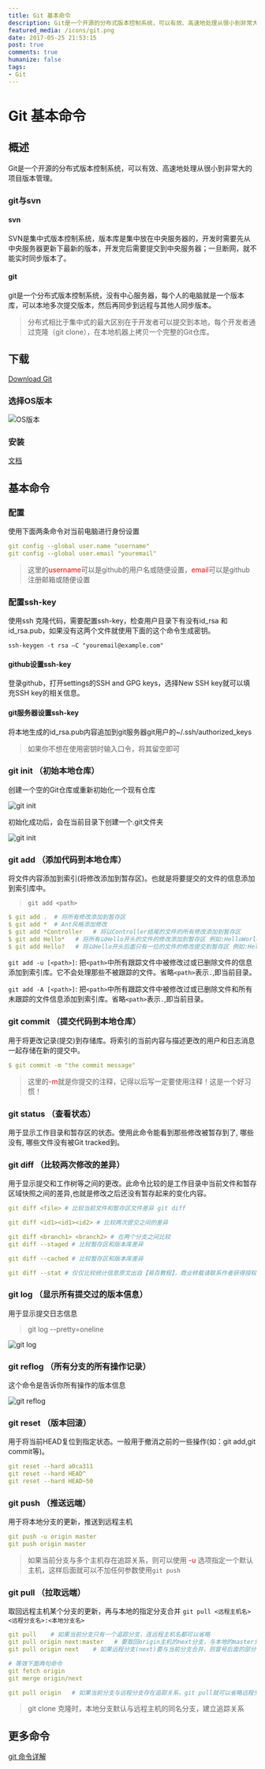 ```yaml
---
title: Git 基本命令
description: Git是一个开源的分布式版本控制系统，可以有效、高速地处理从很小到非常大的项目版本管理
featured_media: /icons/git.png
date: 2017-05-25 21:53:15
post: true
comments: true
humanize: false
tags:
- Git
---
```


# Git 基本命令

## 概述
Git是一个开源的分布式版本控制系统，可以有效、高速地处理从很小到非常大的项目版本管理。

### git与svn
#### svn
SVN是集中式版本控制系统，版本库是集中放在中央服务器的，开发时需要先从中央服务器更新下最新的版本，开发完后需要提交到中央服务器；一旦断网，就不能实时同步版本了。
#### git
git是一个分布式版本控制系统，没有中心服务器，每个人的电脑就是一个版本库，可以本地多次提交版本，然后再同步到远程与其他人同步版本。

>分布式相比于集中式的最大区别在于开发者可以提交到本地，每个开发者通过克隆（git clone），在本地机器上拷贝一个完整的Git仓库。

## 下载
[Download Git](https://git-scm.com/)

### 选择OS版本
![](/icons/git/git_download.png "OS版本")

### 安装
[文档](https://git-scm.com/book/zh/v2/%E8%B5%B7%E6%AD%A5-%E5%AE%89%E8%A3%85-Git)

## 基本命令
### 配置
使用下面两条命令对当前电脑进行身份设置

``` yaml
git config --global user.name "username"
git config --global user.email "youremail"
```

> 这里的<font color=red>username</font>可以是github的用户名或随便设置，<font color=red>email</font>可以是github注册邮箱或随便设置

### 配置ssh-key
使用ssh 克隆代码，需要配置ssh-key，检查用户目录下有没有id_rsa 和 id_rsa.pub，如果没有这两个文件就使用下面的这个命令生成密钥。

```
ssh-keygen -t rsa –C "youremail@example.com"
```

#### github设置ssh-key
登录github，打开settings的SSH and GPG keys，选择New SSH key就可以填充SSH key的相关信息。

#### git服务器设置ssh-key
将本地生成的id_rsa.pub内容追加到git服务器git用户的~/.ssh/authorized_keys

>如果你不想在使用密钥时输入口令，将其留空即可

### git init （初始本地仓库）
创建一个空的Git仓库或重新初始化一个现有仓库

![git init](/icons/git/git_init.png "git初始化")

初始化成功后，会在当前目录下创建一个.git文件夹

![git init](/icons/git/git_init_down.png ".git目录")

### git add （添加代码到本地仓库）
将文件内容添加到索引(将修改添加到暂存区)。也就是将要提交的文件的信息添加到索引库中。
>`git add <path>`

``` yaml
$ git add .  # 将所有修改添加到暂存区
$ git add *  # Ant风格添加修改
$ git add *Controller   # 将以Controller结尾的文件的所有修改添加到暂存区
$ git add Hello*   # 将所有以Hello开头的文件的修改添加到暂存区 例如:HelloWorld.txt,Hello.java,HelloGit.txt ...
$ git add Hello?   # 将以Hello开头后面只有一位的文件的修改提交到暂存区 例如:Hello1.txt,HelloA.java 如果是HelloGit.txt或者Hello.java是不会被添加的
```

`git add -u [<path>]`: 把`<path>`中所有跟踪文件中被修改过或已删除文件的信息添加到索引库。它不会处理那些不被跟踪的文件。省略`<path>`表示` . `,即当前目录。

`git add -A [<path>]`: 把`<path>`中所有跟踪文件中被修改过或已删除文件和所有未跟踪的文件信息添加到索引库。省略`<path>`表示` . `,即当前目录。

### git commit （提交代码到本地仓库）
用于将更改记录(提交)到存储库。将索引的当前内容与描述更改的用户和日志消息一起存储在新的提交中。

``` yaml
$ git commit -m "the commit message"
```
>这里的<font color=red>-m</font>就是你提交的注释，记得以后写一定要使用注释！这是一个好习惯！

### git status （查看状态）
用于显示工作目录和暂存区的状态。使用此命令能看到那些修改被暂存到了, 哪些没有, 哪些文件没有被Git tracked到。

### git diff （比较两次修改的差异）
用于显示提交和工作树等之间的更改。此命令比较的是工作目录中当前文件和暂存区域快照之间的差异,也就是修改之后还没有暂存起来的变化内容。

``` yaml
git diff <file> # 比较当前文件和暂存区文件差异 git diff

git diff <id1><id1><id2> # 比较两次提交之间的差异

git diff <branch1> <branch2> # 在两个分支之间比较
git diff --staged # 比较暂存区和版本库差异

git diff --cached # 比较暂存区和版本库差异

git diff --stat # 仅仅比较统计信息原文出自【易百教程】，商业转载请联系作者获得授权，非商业请保留原文链接：https://www.yiibai.com/git/git_diff.html
```

### git log （显示所有提交过的版本信息）
用于显示提交日志信息

>git log --pretty=oneline

![git log](/icons/git/git_log.png "git log")

### git reflog （所有分支的所有操作记录）
这个命令是告诉你所有操作的版本信息

![git reflog](/icons/git/git_reflog.png "git reflog")

### git reset （版本回滚）
用于将当前HEAD复位到指定状态。一般用于撤消之前的一些操作(如：git add,git commit等)。

``` yaml
git reset --hard a0ca311
git reset --hard HEAD^
git reset --hard HEAD~50
```

### git push （推送远端）
用于将本地分支的更新，推送到远程主机
``` yml
git push -u origin master
git push origin master
```
> 如果当前分支与多个主机存在追踪关系，则可以使用 <font color=red>-u</font> 选项指定一个默认主机，这样后面就可以不加任何参数使用`git push`



### git pull （拉取远端）
取回远程主机某个分支的更新，再与本地的指定分支合并
`git pull <远程主机名> <远程分支名>:<本地分支名>`
``` yml
git pull    # 如果当前分支只有一个追踪分支，连远程主机名都可以省略
git pull origin next:master   # 要取回origin主机的next分支，与本地的master分支合并
git pull origin next    # 如果远程分支(next)要与当前分支合并，则冒号后面的部分可以省略

# 等效下面两句命令
git fetch origin
git merge origin/next

git pull origin   # 如果当前分支与远程分支存在追踪关系，git pull就可以省略远程分支名
```
> git clone 克隆时，本地分支默认与远程主机的同名分支，建立追踪关系

## 更多命令
[git 命令详解](https://www.yiibai.com/git)
